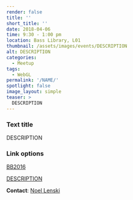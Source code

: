 ```yaml
---
render: false
title: ''
short_title: ''
date: 2018-04-06
time: 9:30 - 1:00 pm
location: Bass Library, L01
thumbnail: /assets/images/events/DESCRIPTION
alt: DESCRIPTION
categories:
  - Meetup
tags:
  - WebGL
permalink: '/NAME/'
spotlight: false
image_layout: simple
teaser: >
  DESCRIPTION
---
```


### Text title 

DESCRIPTION

### Link options
<a href='{{ site.baseurl }}/events/2016-04-08-beyond-boundaries.html' target='_blank'>BB2016</a> 

<a href='' target='_blank'>DESCRIPTION</a>

**Contact**: [Noel Lenski](mailto:noel.lenski@yale.edu)